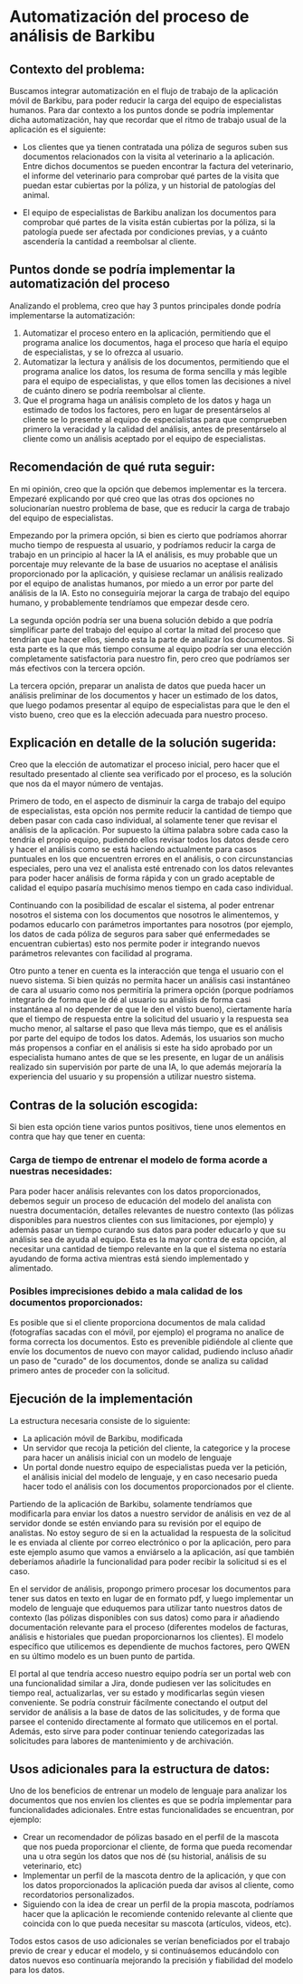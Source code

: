 # Automatización del proceso de análisis de Barkibu

## Contexto del problema:

Buscamos integrar automatización en el flujo de trabajo de la aplicación móvil de Barkibu, para poder reducir la carga del equipo de especialistas humanos. Para dar contexto a los puntos donde se podría implementar dicha automatización, hay que recordar que el ritmo de trabajo usual de la aplicación es el siguiente:

-   Los clientes que ya tienen contratada una póliza de seguros suben sus documentos relacionados con la visita al veterinario a la aplicación. Entre dichos documentos se pueden encontrar la factura del veterinario, el informe del veterinario para comprobar qué partes de la visita que puedan estar cubiertas por la póliza, y un historial de patologías del animal.

-   El equipo de especialistas de Barkibu analizan los documentos para comprobar qué partes de la visita están cubiertas por la póliza, si la patología puede ser afectada por condiciones previas, y a cuánto ascendería la cantidad a reembolsar al cliente.

## Puntos donde se podría implementar la automatización del proceso

Analizando el problema, creo que hay 3 puntos principales donde podría implementarse la automatización:

1. Automatizar el proceso entero en la aplicación, permitiendo que el programa analice los documentos, haga el proceso que haría el equipo de especialistas, y se lo ofrezca al usuario.
2. Automatizar la lectura y análisis de los documentos, permitiendo que el programa analice los datos, los resuma de forma sencilla y más legible para el equipo de especialistas, y que ellos tomen las decisiones a nivel de cuánto dinero se podría reembolsar al cliente.
3. Que el programa haga un análisis completo de los datos y haga un estimado de todos los factores, pero en lugar de presentárselos al cliente se lo presente al equipo de especialistas para que comprueben primero la veracidad y la calidad del análisis, antes de presentárselo al cliente como un análisis aceptado por el equipo de especialistas.

## Recomendación de qué ruta seguir:

En mi opinión, creo que la opción que debemos implementar es la tercera. Empezaré explicando por qué creo que las otras dos opciones no solucionarían nuestro problema de base, que es reducir la carga de trabajo del equipo de especialistas.

Empezando por la primera opción, si bien es cierto que podríamos ahorrar mucho tiempo de respuesta al usuario, y podríamos reducir la carga de trabajo en un principio al hacer la IA el análisis, es muy probable que un porcentaje muy relevante de la base de usuarios no aceptase el análisis proporcionado por la aplicación, y quisiese reclamar un análisis realizado por el equipo de analistas humanos, por miedo a un error por parte del análisis de la IA. Esto no conseguiría mejorar la carga de trabajo del equipo humano, y probablemente tendríamos que empezar desde cero.

La segunda opción podría ser una buena solución debido a que podría simplificar parte del trabajo del equipo al cortar la mitad del proceso que tendrían que hacer ellos, siendo esta la parte de analizar los documentos. Si esta parte es la que más tiempo consume al equipo podría ser una elección completamente satisfactoria para nuestro fin, pero creo que podríamos ser más efectivos con la tercera opción.

La tercera opción, preparar un analista de datos que pueda hacer un análisis preliminar de los documentos y hacer un estimado de los datos, que luego podamos presentar al equipo de especialistas para que le den el visto bueno, creo que es la elección adecuada para nuestro proceso.

## Explicación en detalle de la solución sugerida:

Creo que la elección de automatizar el proceso inicial, pero hacer que el resultado presentado al cliente sea verificado por el proceso, es la solución que nos da el mayor número de ventajas.

Primero de todo, en el aspecto de disminuir la carga de trabajo del equipo de especialistas, esta opción nos permite reducir la cantidad de tiempo que deben pasar con cada caso individual, al solamente tener que revisar el análisis de la aplicación. Por supuesto la última palabra sobre cada caso la tendría el propio equipo, pudiendo ellos revisar todos los datos desde cero y hacer el análisis como se está haciendo actualmente para casos puntuales en los que encuentren errores en el análisis, o con circunstancias especiales, pero una vez el analista esté entrenado con los datos relevantes para poder hacer análisis de forma rápida y con un grado aceptable de calidad el equipo pasaría muchísimo menos tiempo en cada caso individual.

Continuando con la posibilidad de escalar el sistema, al poder entrenar nosotros el sistema con los documentos que nosotros le alimentemos, y podamos educarlo con parámetros importantes para nosotros (por ejemplo, los datos de cada póliza de seguros para saber qué enfermedades se encuentran cubiertas) esto nos permite poder ir integrando nuevos parámetros relevantes con facilidad al programa.

Otro punto a tener en cuenta es la interacción que tenga el usuario con el nuevo sistema. Si bien quizás no permita hacer un análisis casi instantáneo de cara al usuario como nos permitiría la primera opción (porque podríamos integrarlo de forma que le dé al usuario su análisis de forma casi instantánea al no depender de que le den el visto bueno), ciertamente haría que el tiempo de respuesta entre la solicitud del usuario y la respuesta sea mucho menor, al saltarse el paso que lleva más tiempo, que es el análisis por parte del equipo de todos los datos. Además, los usuarios son mucho más propensos a confiar en el análisis si este ha sido aprobado por un especialista humano antes de que se les presente, en lugar de un análisis realizado sin supervisión por parte de una IA, lo que además mejoraría la experiencia del usuario y su propensión a utilizar nuestro sistema.

## Contras de la solución escogida:

Si bien esta opción tiene varios puntos positivos, tiene unos elementos en contra que hay que tener en cuenta:

### Carga de tiempo de entrenar el modelo de forma acorde a nuestras necesidades:

Para poder hacer análisis relevantes con los datos proporcionados, debemos seguir un proceso de educación del modelo del analista con nuestra documentación, detalles relevantes de nuestro contexto (las pólizas disponibles para nuestros clientes con sus limitaciones, por ejemplo) y además pasar un tiempo curando sus datos para poder educarlo y que su análisis sea de ayuda al equipo. Esta es la mayor contra de esta opción, al necesitar una cantidad de tiempo relevante en la que el sistema no estaría ayudando de forma activa mientras está siendo implementado y alimentado.

### Posibles imprecisiones debido a mala calidad de los documentos proporcionados:

Es posible que si el cliente proporciona documentos de mala calidad (fotografías sacadas con el móvil, por ejemplo) el programa no analice de forma correcta los documentos. Esto es prevenible pidiéndole al cliente que envíe los documentos de nuevo con mayor calidad, pudiendo incluso añadir un paso de "curado" de los documentos, donde se analiza su calidad primero antes de proceder con la solicitud.

## Ejecución de la implementación

La estructura necesaria consiste de lo siguiente:

-   La aplicación móvil de Barkibu, modificada
-   Un servidor que recoja la petición del cliente, la categorice y la procese para hacer un análisis inicial con un modelo de lenguaje
-   Un portal donde nuestro equipo de especialistas pueda ver la petición, el análisis inicial del modelo de lenguaje, y en caso necesario pueda hacer todo el análisis con los documentos proporcionados por el cliente.

Partiendo de la aplicación de Barkibu, solamente tendríamos que modificarla para enviar los datos a nuestro servidor de análisis en vez de al servidor donde se estén enviando para su revisión por el equipo de analistas. No estoy seguro de si en la actualidad la respuesta de la solicitud le es enviada al cliente por correo electrónico o por la aplicación, pero para este ejemplo asumo que vamos a enviárselo a la aplicación, así que también deberíamos añadirle la funcionalidad para poder recibir la solicitud si es el caso.

En el servidor de análisis, propongo primero procesar los documentos para tener sus datos en texto en lugar de en formato pdf, y luego implementar un modelo de lenguaje que eduquemos para utilizar tanto nuestros datos de contexto (las pólizas disponibles con sus datos) como para ir añadiendo documentación relevante para el proceso (diferentes modelos de facturas, análisis e historiales que puedan proporcionarnos los clientes). El modelo específico que utilicemos es dependiente de muchos factores, pero QWEN en su último modelo es un buen punto de partida.

El portal al que tendría acceso nuestro equipo podría ser un portal web con una funcionalidad similar a Jira, donde pudiesen ver las solicitudes en tiempo real, actualizarlas, ver su estado y modificarlas según viesen conveniente. Se podría construir fácilmente conectando el output del servidor de análisis a la base de datos de las solicitudes, y de forma que parsee el contenido directamente al formato que utilicemos en el portal. Además, esto sirve para poder continuar teniendo categorizadas las solicitudes para labores de mantenimiento y de archivación.

## Usos adicionales para la estructura de datos:

Uno de los beneficios de entrenar un modelo de lenguaje para analizar los documentos que nos envíen los clientes es que se podría implementar para funcionalidades adicionales. Entre estas funcionalidades se encuentran, por ejemplo:

-   Crear un recomendador de pólizas basado en el perfil de la mascota que nos pueda proporcionar el cliente, de forma que pueda recomendar una u otra según los datos que nos dé (su historial, análisis de su veterinario, etc)
-   Implementar un perfil de la mascota dentro de la aplicación, y que con los datos proporcionados la aplicación pueda dar avisos al cliente, como recordatorios personalizados.
-   Siguiendo con la idea de crear un perfil de la propia mascota, podríamos hacer que la aplicación le recomiende contenido relevante al cliente que coincida con lo que pueda necesitar su mascota (artículos, videos, etc).

Todos estos casos de uso adicionales se verían beneficiados por el trabajo previo de crear y educar el modelo, y si continuásemos educándolo con datos nuevos eso continuaría mejorando la precisión y fiabilidad del modelo para los datos.
